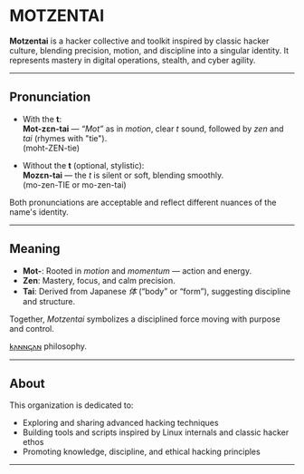 # MOTZENTAI

**Motzentai** is a hacker collective and toolkit inspired by classic hacker culture, blending precision, motion, and discipline into a singular identity. It represents mastery in digital operations, stealth, and cyber agility.

---

## Pronunciation

- With the **t**:  
  **Mot-zɛn-tai** — *“Mot”* as in *motion*, clear *t* sound, followed by *zen* and *tai* (rhymes with "tie").  
  (moht-ZEN-tie)

- Without the **t** (optional, stylistic):  
  **Mozɛn-tai** — the *t* is silent or soft, blending smoothly.  
  (mo-zen-TIE or mo-zen-tai)

Both pronunciations are acceptable and reflect different nuances of the name's identity.

---

## Meaning

- **Mot-**: Rooted in *motion* and *momentum* — action and energy.  
- **Zen**: Mastery, focus, and calm precision.  
- **Tai**: Derived from Japanese *体* (“body” or “form”), suggesting discipline and structure.

Together, *Motzentai* symbolizes a disciplined force moving with purpose and control.

[𐌺𐌰𐌽𐌽𐌾𐌰𐌽](kannjan.org) philosophy.

---

## About

This organization is dedicated to:

- Exploring and sharing advanced hacking techniques  
- Building tools and scripts inspired by Linux internals and classic hacker ethos  
- Promoting knowledge, discipline, and ethical hacking principles  

---

